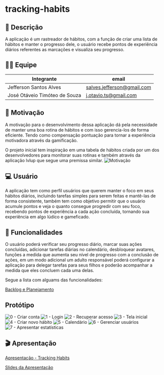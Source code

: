 # tracking-habits

## 📖 Descrição

A aplicação é um rastreador de hábitos, com a função de criar uma lista de hábitos e manter o progresso dele, o usuário recebe pontos de experiência diários referentes as marcações e visualiza seu progresso.

## 👨‍🦱 Equipe

| Integrante | email |
|-------|-------|
|Jefferson Santos Alves | salves.jefferson@gmail.com |
|José Otáveio Timóteo de Souza | j.otavio.ts@gmail.com |

## 🧨 Motivação

A motivação para o desenvolvimento dessa aplicação dá pela necessidade de manter uma boa rotina de hábitos e com isso gerencia-los de forma eficiente. Tendo como compensação pontuação para tornar a experiência motivadora através da gamificação.

O projeto inicial tem inspiração em uma tabela de hábitos criada por um dos desenvolvedores para monitorar suas rotinas e também através da aplicação lvlup que segue uma premissa similar.
![Motivação](https://github.com/user-attachments/assets/64afcc33-86cc-4b43-b0ac-ee3da9cbf32f)

## 💻 Usuário

A aplicação tem como perfil usuários que querem manter o foco em seus hábitos diários, incluindo tarefas simples para serem feitas e mantê-las de forma consistente, também tem como objetivo permitir que o usuário acumule pontos e veja o quanto consegue progredir com seu foco, recebendo pontos de experiência a cada ação concluída, tornando sua experiência em algo lúdico e gameficado.

## 📱 Funcionalidades

O usuário poderá verificar seu progresso diário, marcar suas ações concluídas, adicionar tarefas diárias no calendário, desbloquear avatares, funções a medida que aumenta seu nível de progresso com a conclusão de ações, em um modo adicional um adulto responsável poderá configurar a aplicação para delegar tarefas para seus filhos e poderão acompanhar a medida que eles concluem cada uma delas.

Segue a lista com alguams das funcionalidades:

[Backlog e Planejamento](https://docs.google.com/document/d/1NYXU0S8gqSdGIJaRYHmuH6UxZloxl5hjMKcLHVbipd4/edit?usp=sharing)

## Protótipo

![0 - Criar conta](https://github.com/user-attachments/assets/c6f03684-d5ad-4bff-8452-7d5c5a8ceec7)
![1 - Login](https://github.com/user-attachments/assets/e824793a-c7ac-4ef5-b6fc-a086fb7de6b6)
![2 - Recuperar acesso](https://github.com/user-attachments/assets/3851f853-e7dd-412c-9977-4a5ffbb8dfb0)
![3 - Tela inicial](https://github.com/user-attachments/assets/e5201008-72d5-4f88-8472-322e35147d46)
![4 - Criar novo hábito](https://github.com/user-attachments/assets/20a1cc5b-cd9a-471a-a120-4ba8f787ea6c)
![5 - Calendário](https://github.com/user-attachments/assets/299724dc-1e02-491f-b101-970c2e0e499e)
![6 - Gerenciar usuários](https://github.com/user-attachments/assets/86b03613-ed29-4ef0-be1a-b40f62f3b6a9)
![7 - Apresentar estatísticas](https://github.com/user-attachments/assets/8308cff4-7002-49bd-8560-f5b4d3917ff9)

## 🎬 Apresentação

[Apresentação - Tracking Habits](https://youtu.be/e29uuwVXTz8)

[Slides da Apresentação](https://docs.google.com/presentation/d/1jihRcieALJCbtP0Bv7DtdsPbOR9G7L1fQDT3wsct4Xk/edit?usp=sharing)
